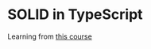 # SOLID in TypeScript

Learning from [this course](https://www.udemy.com/course/design-patterns-using-typescript/)
